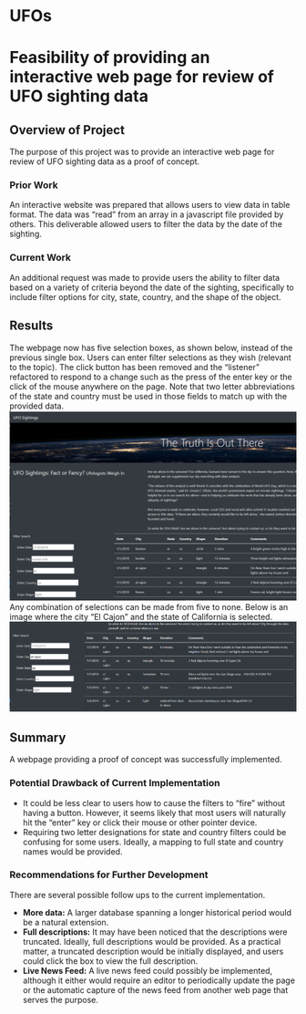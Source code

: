# UFOs

# Feasibility of providing an interactive web page for review of UFO sighting data
## Overview of Project
The purpose of this project was to provide an interactive web page for review of UFO sighting data as a proof of concept.
### Prior Work
An interactive website was prepared that allows users to view data in table format. The data was “read” from an array in a javascript file provided by others. This deliverable allowed users to filter the data by the date of the sighting.
### Current Work
An additional request was made to provide users the ability to filter data based on a variety of criteria beyond the date of the sighting, specifically to include filter options for city, state, country, and the shape of the object. 
## Results
The webpage now has five selection boxes, as shown below, instead of the previous single box. Users can enter filter selections as they wish (relevant to the topic). The click button has been removed and the “listener” refactored to respond to a change such as the press of the enter key or the click of the mouse anywhere on the page. Note that two letter abbreviations of the state and country must be used in those fields to match up with the provided data.
![partial image of page showing selection boxes](static/images/selection_boxes.png)
Any combination of selections can be made from five to none. Below is an image where the city “El Cajon” and the state of California is selected.
![image of el cajon city selection](static/images/el_cajon_select.png)
## Summary
A webpage providing a proof of concept was successfully implemented. 
### Potential Drawback of Current Implementation
-	It could be less clear to users how to cause the filters to “fire” without having a button.  However, it seems likely that most users will naturally hit the “enter” key or click their mouse or other pointer device.
-	Requiring two letter designations for state and country filters could be confusing for some users. Ideally, a mapping to full state and country names would be provided.
### Recommendations for Further Development
There are several possible follow ups to the current implementation. 
-	**More data:** A larger database spanning a longer historical period would be a natural extension.
-	**Full descriptions:** It may have been noticed that the descriptions were truncated. Ideally, full descriptions would be provided. As a practical matter, a truncated description would be initially displayed, and users could click the box to view the full description. 
-	**Live News Feed:** A live news feed could possibly be implemented, although it either would require an editor to periodically update the page or the automatic capture of the news feed from another web page that serves the purpose. 
